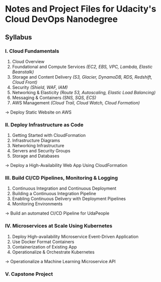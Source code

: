 # Notes and Project Files for Udacity's Cloud DevOps Nanodegree

## Syllabus

### I. Cloud Fundamentals
1. Cloud Overview
2. Foundational and Compute Services *(EC2, EBS, VPC, Lambda, Elastic Beanstalk)*
3. Storage and Content Delivery *(S3, Glacier, DynamoDB, RDS, Redshift, Cloud Front)*
4. Security *(Shield, WAF, IAM)*
5. Networking & Elasticity *(Route 53, Autoscaling, Elastic Load Balancing)*
6. Messaging & Containers *(SNS, SQS, ECS)*
7. AWS Management *(Cloud Trail, Cloud Watch, Cloud Formation)*

→ Deploy Static Website on AWS

### II. Deploy Infrastructure as Code
1. Getting Started with CloudFormation
2. Infrastructure Diagrams
3. Networking Infrastructure
4. Servers and Security Groups
5. Storage and Databases 

→ Deploy a High-Availability Web App Using CloudFormation

### III. Build CI/CD Pipelines, Monitoring & Logging
1. Continuous Integration and Continuous Deployment
2. Building a Continuous Integration Pipeline
3. Enabling Continuous Delivery with Deployment Pipelines
4. Monitoring Environments

→ Build an automated CI/CD Pipeline for UdaPeople

### IV. Microservices at Scale Using Kubernetes
1. Deploy High-availability Microservice Event-Driven Application
2. Use Docker Format Containers
3. Containerization of Existing App
4. Operationalize & Orchestrate Kubernetes

→ Operationalize a Machine Learning Microservice API

### V. Capstone Project
